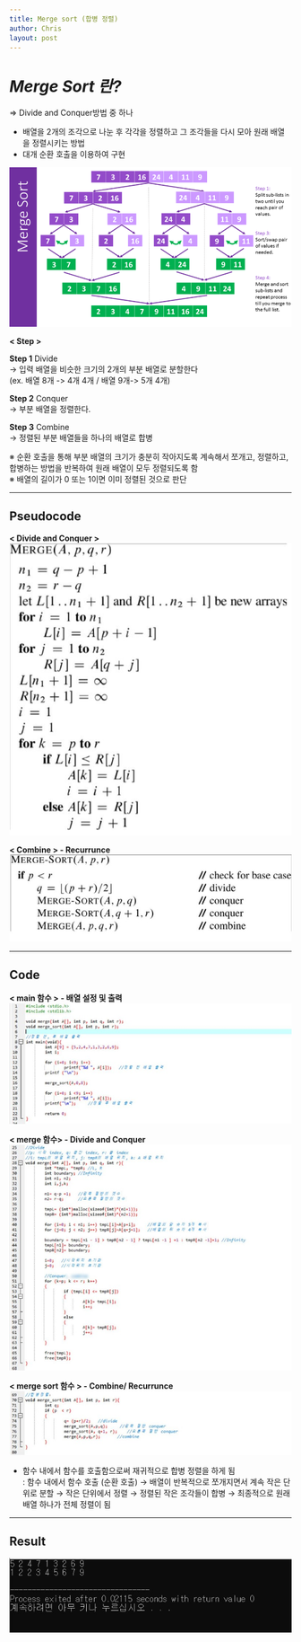 ```yaml
---
title: Merge sort (합병 정렬)
author: Chris
layout: post
---
```



*Merge Sort 란?*  
======
 
=> Divide and Conquer방법 중 하나
- 배열을 2개의 조각으로 나눈 후 각각을 정렬하고 그 조각들을 다시 모아 원래 배열을 정렬시키는 방법
- 대개 순환 호출을 이용하여 구현  

![Merge sort principle](https://github.com/Gina-IT/Gina-IT.github.io/blob/master/_img/merge_sort.png "Merge sort principle")


**< Step >**  

**Step 1** Divide  
  → 입력 배열을 비슷한 크기의 2개의 부분 배열로 분할한다  
  (ex. 배열 8개 -> 4개 4개 / 배열 9개-> 5개 4개)  

**Step 2** Conquer  
  → 부분 배열을 정렬한다.   

**Step 3** Combine  
  → 정렬된 부분 배열들을 하나의 배열로 합병  

※ 순환 호출을 통해 부분 배열의 크기가 충분히 작아지도록 계속해서 쪼개고, 정렬하고, 합병하는 방법을 반복하여 원래 배열이 모두 정렬되도록 함  
※ 배열의 길이가 0 또는 1이면 이미 정렬된 것으로 판단  

--------------------

Pseudocode  
------  

**< Divide and Conquer >**  
![Merge sort pseudocode_merge](https://github.com/Gina-IT/Gina-IT.github.io/blob/master/_img/merge_sort_pseudocode1.jpg "Merge sort pseudocode- merge")  

**< Combine > - Recurrunce**  
![Merge sort pseudocode_recurrunce](https://github.com/Gina-IT/Gina-IT.github.io/blob/master/_img/merge_sort_pseudocode2.jpg "Merge sort pseudocode- merge sort")  

-------------------

Code  
------

**< main 함수 > - 배열 설정 및 출력**  
![Merge sort_ main code](https://github.com/Gina-IT/Gina-IT.github.io/blob/master/_img/merge_sort_main.jpg "Merge sort- main code")  


**< merge 함수> - Divide and Conquer**  
![Merge sort_ merge code](https://github.com/Gina-IT/Gina-IT.github.io/blob/master/_img/merge_sort_merge.jpg "Merge sort- merge code")   

**< merge sort 함수 > - Combine/ Recurrunce**  
![Merge sort_ merge sort code](https://github.com/Gina-IT/Gina-IT.github.io/blob/master/_img/merge_sort_mergesort.jpg "Merge sort- merge sort code")  

- 함수 내에서 함수를 호출함으로써 재귀적으로 합병 정렬을 하게 됨  
  : 함수 내에서 함수 호출 (순환 호출) → 배열이 반복적으로 쪼개지면서 계속 작은 단위로 분할 → 작은 단위에서 정렬 → 정렬된 작은 조각들이 합병 → 최종적으로 원래 배열 하나가 전체 정렬이 됨

-------------------

Result
------

![Merge sort result](https://github.com/Gina-IT/Gina-IT.github.io/blob/master/_img/merge_sort_result.jpg "Merge sort result")